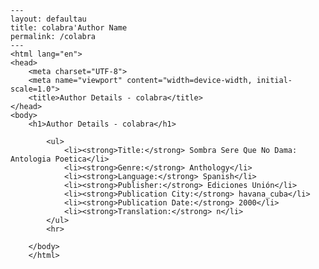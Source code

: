 
    ---
    layout: defaultau
    title: colabra'Author Name 
    permalink: /colabra
    ---
    <html lang="en">
    <head>
        <meta charset="UTF-8">
        <meta name="viewport" content="width=device-width, initial-scale=1.0">
        <title>Author Details - colabra</title>
    </head>
    <body>
        <h1>Author Details - colabra</h1>
        
            <ul>
                <li><strong>Title:</strong> Sombra Sere Que No Dama: Antologia Poetica</li>
                <li><strong>Genre:</strong> Anthology</li>
                <li><strong>Language:</strong> Spanish</li>
                <li><strong>Publisher:</strong> Ediciones Unión</li>
                <li><strong>Publication City:</strong> havana_cuba</li>
                <li><strong>Publication Date:</strong> 2000</li>
                <li><strong>Translation:</strong> n</li>
            </ul>
            <hr>
            
        </body>
        </html>
        